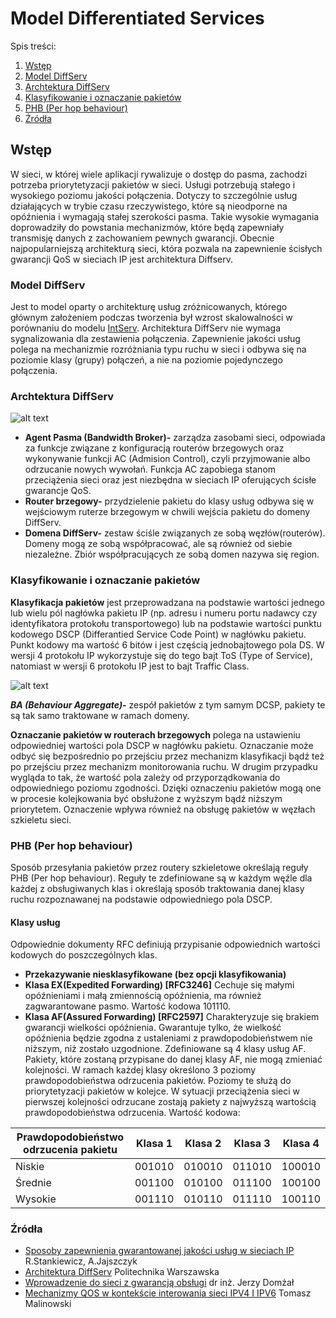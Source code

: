 Model Differentiated Services
===

Spis treści:
1. [Wstęp](#wstep)
2. [Model DiffServ ](#model)
3. [Archtektura DiffServ](#architektura)
4. [Klasyfikowanie i oznaczanie pakietów](#klasyfikacja)
5. [PHB (Per hop behaviour)](#phb)
6. [Źródła](#zrodla)


## Wstęp  <a name="wstep"></a>
W sieci, w której wiele aplikacji rywalizuje o dostęp do pasma, zachodzi potrzeba priorytetyzacji pakietów w sieci.
Usługi potrzebują stałego i wysokiego poziomu jakości połączenia.
Dotyczy to szczególnie usług działających w trybie czasu rzeczywistego, które są nieodporne na opóźnienia
i wymagają stałej szerokości pasma. Takie wysokie wymagania doprowadziły do powstania mechanizmów, które będą zapewniały
transmisję danych z zachowaniem pewnych gwarancji. Obecnie najpopularniejszą architekturą sieci, która pozwala na zapewnienie
ścisłych gwarancji QoS w sieciach IP jest architektura Diffserv.
### Model DiffServ <a name="model"></a>
Jest to model oparty o architekturę usług zróżnicowanych, którego  głównym założeniem podczas tworzenia był wzrost 
skalowalności  w porównaniu do modelu [IntServ](converged-networks/Model%20Integrated%20Services.md). Architektura DiffServ nie wymaga sygnalizowania dla zestawienia połączenia.
Zapewnienie jakości usług polega na mechanizmie rozróżniania typu ruchu w sieci i odbywa się na poziomie klasy (grupy) połączeń,
a nie na poziomie pojedynczego połączenia.
### Archtektura DiffServ <a name="architektura"></a>


  ![alt text](https://github.com/kingaBik/converged-networks/blob/master/DiffService/architektura.png)
* **Agent Pasma (Bandwidth Broker)-** zarządza zasobami sieci, odpowiada za funkcje związane z konfiguracją routerów brzegowych 
oraz wykonywanie funkcji AC (Admision Control), czyli przyjmowanie albo odrzucanie nowych wywołań. 
Funkcja AC zapobiega stanom przeciążenia sieci oraz jest niezbędna w sieciach IP oferujących ścisłe gwarancje QoS.
* **Router brzegowy-** przydzielenie pakietu do klasy usług odbywa się w wejściowym ruterze brzegowym 
w chwili wejścia pakietu do domeny DiffServ.
* **Domena DiffServ-** zestaw ściśle związanych ze sobą węzłów(routerów). Domeny mogą ze sobą współpracować,
ale są również od siebie niezależne. Zbiór współpracujących ze sobą domen nazywa się region.
### Klasyfikowanie i oznaczanie pakietów <a name="klasyfikacja"></a>
**Klasyfikacja pakietów** jest przeprowadzana na podstawie wartości jednego lub wielu pól nagłówka 
pakietu IP (np. adresu i numeru portu nadawcy czy identyfikatora protokołu transportowego) lub na podstawie wartości
punktu kodowego DSCP (Differantied Service Code Point) w nagłówku pakietu. Punkt kodowy ma wartość 6 bitów
i jest częścią jednobajtowego pola DS. W wersji 4 protokołu IP
wykorzystuje się do tego bajt ToS (Type of Service), natomiast w wersji 6 protokołu IP jest to bajt Traffic Class.

  ![alt text](https://github.com/kingaBik/converged-networks/blob/master/DiffService/DSCP.png)

***BA (Behaviour Aggregate)-*** zespół pakietów z tym samym DCSP, pakiety te są tak samo traktowane w ramach domeny.

**Oznaczanie pakietów w routerach brzegowych** polega na ustawieniu odpowiedniej wartości pola DSCP w nagłówku pakietu. 
Oznaczanie może odbyć się bezpośrednio po przejściu przez mechanizm klasyfikacji bądź też po przejściu 
przez mechanizm monitorowania ruchu. W drugim przypadku wygląda to tak, że wartość pola zależy 
od przyporządkowania do odpowiedniego poziomu zgodności. Dzięki oznaczeniu pakietów mogą one w procesie 
kolejkowania być obsłużone z wyższym bądź niższym priorytetem. 
Oznaczenie wpływa również na obsługę pakietów w węzłach szkieletu sieci. 
### PHB (Per hop behaviour) <a name="phb"></a>
Sposób przesyłania pakietów przez routery szkieletowe określają reguły PHB (Per hop behaviour). 
Reguły te zdefiniowane są w każdym węźle dla każdej z obsługiwanych klas i określają sposób traktowania danej klasy 
ruchu rozpoznawanej na podstawie odpowiedniego pola DSCP.
#### Klasy usług 
Odpowiednie dokumenty RFC definiują przypisanie odpowiednich wartości kodowych do poszczególnych klas.
* **Przekazywanie niesklasyfikowane (bez opcji klasyfikowania)**
* **Klasa EX(Expedited Forwarding) [RFC3246]** Cechuje się małymi opóźnieniami i małą zmiennością opóźnienia, 
ma również zagwarantowane pasmo. Wartość kodowa 101110.
* **Klasa AF(Assured Forwarding) [RFC2597]** Charakteryzuje się brakiem gwarancji wielkości opóźnienia. 
Gwarantuje tylko, że wielkość opóźnienia będzie zgodna z ustaleniami z prawdopodobieństwem nie niższym, 
niż zostało uzgodnione. Zdefiniowane są 4 klasy usług AF. Pakiety, które zostaną przypisane do danej klasy AF, 
nie mogą zmieniać kolejności. W ramach każdej klasy określono 3 poziomy prawdopodobieństwa odrzucenia pakietów. 
Poziomy te służą do priorytetyzacji pakietów w kolejce. W sytuacji przeciążenia sieci w pierwszej kolejności 
odrzucane zostają pakiety z najwyższą wartością prawdopodobieństwa odrzucenia. Wartość kodowa:

Prawdopodobieństwo odrzucenia pakietu | Klasa 1 | Klasa 2 | Klasa 3 | Klasa 4
------------ | ------------- | ----------- | ------------- | -------------
Niskie  | 001010 | 010010 | 011010 | 100010 
Średnie  | 001100 | 010100 | 011100 | 100100 
Wysokie  | 001110 | 010110 | 011110 | 100110 

### Źródła <a name="zrodla"></a>
* [Sposoby zapewnienia gwarantowanej
jakości usług w sieciach IP](http://www.przegladtelekomunikacyjny.pl/archive/WWW/artrec/stankiewicz2%272002.pdf) R.Stankiewicz, A.Jajszczyk
* [Architektura DiffServ](http://aai.tele.pw.edu.pl/data/SWUS/swus_diffserv_n.pdf) Politechnika Warszawska
* [Wprowadzenie do sieci z gwarancją obsługi](https://old.kt.agh.edu.pl/~jdomzal/QoS/lab_4/lab_diffserv.pdf) dr inż. Jerzy Domżał
* [Mechanizmy QOS w kontekście interowania sieci IPV4 I IPV6](http://zeszyty-naukowe.wwsi.edu.pl/zeszyty/zeszyt4/Mechanizmy_QOS_W_Kontekscie_Integrowania_Sieci_IPV4_i_IPV6.pdf) Tomasz Malinowski

